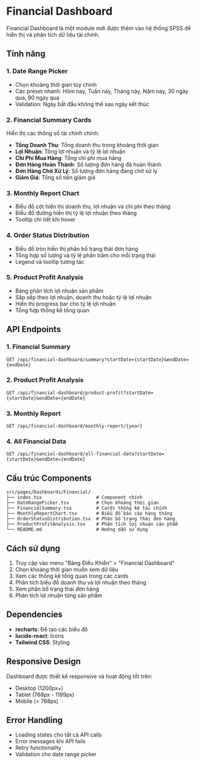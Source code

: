 # Financial Dashboard

Financial Dashboard là một module mới được thêm vào hệ thống SPSS để hiển thị và phân tích dữ liệu tài chính.

## Tính năng

### 1. Date Range Picker
- Chọn khoảng thời gian tùy chỉnh
- Các preset nhanh: Hôm nay, Tuần này, Tháng này, Năm nay, 30 ngày qua, 90 ngày qua
- Validation: Ngày bắt đầu không thể sau ngày kết thúc

### 2. Financial Summary Cards
Hiển thị các thông số tài chính chính:
- **Tổng Doanh Thu**: Tổng doanh thu trong khoảng thời gian
- **Lợi Nhuận**: Tổng lợi nhuận và tỷ lệ lợi nhuận
- **Chi Phí Mua Hàng**: Tổng chi phí mua hàng
- **Đơn Hàng Hoàn Thành**: Số lượng đơn hàng đã hoàn thành
- **Đơn Hàng Chờ Xử Lý**: Số lượng đơn hàng đang chờ xử lý
- **Giảm Giá**: Tổng số tiền giảm giá

### 3. Monthly Report Chart
- Biểu đồ cột hiển thị doanh thu, lợi nhuận và chi phí theo tháng
- Biểu đồ đường hiển thị tỷ lệ lợi nhuận theo tháng
- Tooltip chi tiết khi hover

### 4. Order Status Distribution
- Biểu đồ tròn hiển thị phân bố trạng thái đơn hàng
- Tổng hợp số lượng và tỷ lệ phần trăm cho mỗi trạng thái
- Legend và tooltip tương tác

### 5. Product Profit Analysis
- Bảng phân tích lợi nhuận sản phẩm
- Sắp xếp theo lợi nhuận, doanh thu hoặc tỷ lệ lợi nhuận
- Hiển thị progress bar cho tỷ lệ lợi nhuận
- Tổng hợp thống kê tổng quan

## API Endpoints

### 1. Financial Summary
```
GET /api/financial-dashboard/summary?startDate={startDate}&endDate={endDate}
```

### 2. Product Profit Analysis
```
GET /api/financial-dashboard/product-profit?startDate={startDate}&endDate={endDate}
```

### 3. Monthly Report
```
GET /api/financial-dashboard/monthly-report/{year}
```

### 4. All Financial Data
```
GET /api/financial-dashboard/all-financial-data?startDate={startDate}&endDate={endDate}
```

## Cấu trúc Components

```
src/pages/Dashboards/Financial/
├── index.tsx                    # Component chính
├── DateRangePicker.tsx          # Chọn khoảng thời gian
├── FinancialSummary.tsx         # Cards thống kê tài chính
├── MonthlyReportChart.tsx       # Biểu đồ báo cáo hàng tháng
├── OrderStatusDistribution.tsx  # Phân bố trạng thái đơn hàng
├── ProductProfitAnalysis.tsx    # Phân tích lợi nhuận sản phẩm
└── README.md                    # Hướng dẫn sử dụng
```

## Cách sử dụng

1. Truy cập vào menu "Bảng Điều Khiển" > "Financial Dashboard"
2. Chọn khoảng thời gian muốn xem dữ liệu
3. Xem các thống kê tổng quan trong các cards
4. Phân tích biểu đồ doanh thu và lợi nhuận theo tháng
5. Xem phân bố trạng thái đơn hàng
6. Phân tích lợi nhuận từng sản phẩm

## Dependencies

- **recharts**: Để tạo các biểu đồ
- **lucide-react**: Icons
- **Tailwind CSS**: Styling

## Responsive Design

Dashboard được thiết kế responsive và hoạt động tốt trên:
- Desktop (1200px+)
- Tablet (768px - 1199px)
- Mobile (< 768px)

## Error Handling

- Loading states cho tất cả API calls
- Error messages khi API fails
- Retry functionality
- Validation cho date range picker 